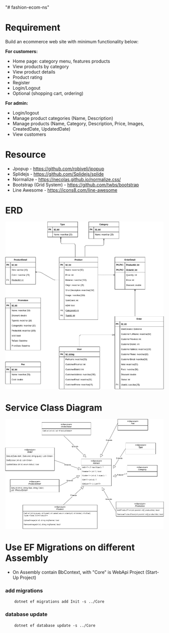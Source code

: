"# fashion-ecom-ns"

# Requirement

Build an ecommerce web site with minimum functionality below:

**For customers:**

- Home page: category menu, features products
- View products by category
- View product details
- Product rating
- Register
- Login/Logout
- Optional (shopping cart, ordering)

**For admin:**

- Login/logout
- Manage product categories (Name, Description)
- Manage products (Name, Category, Description, Price, Images, CreatedDate, UpdatedDate)
- View customers

# Resource

- Jpopup - https://github.com/robiveli/jpopup
- Splidejs - https://github.com/Splidejs/splide
- Normalize - https://necolas.github.io/normalize.css/
- Bootstrap (Grid System) - https://github.com/twbs/bootstrap
- Line Awesome - https://icons8.com/line-awesome

# ERD
![Image Erd](https://github.com/vtoan/fashion-ecom-ns/blob/main/docs/fashion_ns_ecom_db.png)

# Service Class Diagram
![Image Service](https://github.com/vtoan/fashion-ecom-ns/blob/main/docs/service%20diagram.png)

# Use EF Migrations on different Assembly
- On Assembly contain BbContext, with "Core" is WebApi Project (Start-Up Project)
### add migrations
```
    dotnet ef migrations add Init -s ../Core
```
### database update
```
    dotnet ef database update -s ../Core
```



